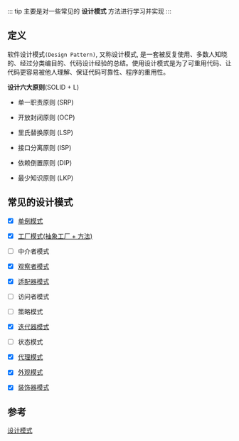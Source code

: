 ::: tip
主要是对一些常见的 **设计模式** 方法进行学习并实现
:::

## 定义

软件设计模式`(Design Pattern)`, 又称设计模式, 是一套被反复使用、多数人知晓的、经过分类编目的、代码设计经验的总结。使用设计模式是为了可重用代码、让代码更容易被他人理解、保证代码可靠性、程序的重用性。

**设计六大原则**(SOLID + L)

- 单一职责原则 (SRP)

- 开放封闭原则 (OCP)

- 里氏替换原则 (LSP)

- 接口分离原则 (ISP)

- 依赖倒置原则 (DIP)

- 最少知识原则 (LKP)


## 常见的设计模式


- [x] [单例模式](./singleton-pattern/README.md)

- [x] [工厂模式(抽象工厂 + 方法)](./factory-pattern/README.md)

- [ ] 中介者模式

- [x] [观察者模式](./observer-pattern/README.md)

- [x] [适配器模式](./adapter-pattern/README.md)

- [ ] 访问者模式

- [ ] 策略模式

- [x] [迭代器模式](./iterator-pattern/README.md)

- [ ] 状态模式

- [x] [代理模式](./proxy-pattern/README.md)

- [x] [外观模式](./facade-pattern/README.md)

- [x] [装饰器模式](./decorator-pattern/README.md)

## 参考

[设计模式](https://zh.wikipedia.org/zh-hans/%E8%AE%BE%E8%AE%A1%E6%A8%A1%E5%BC%8F_(%E8%AE%A1%E7%AE%97%E6%9C%BA))